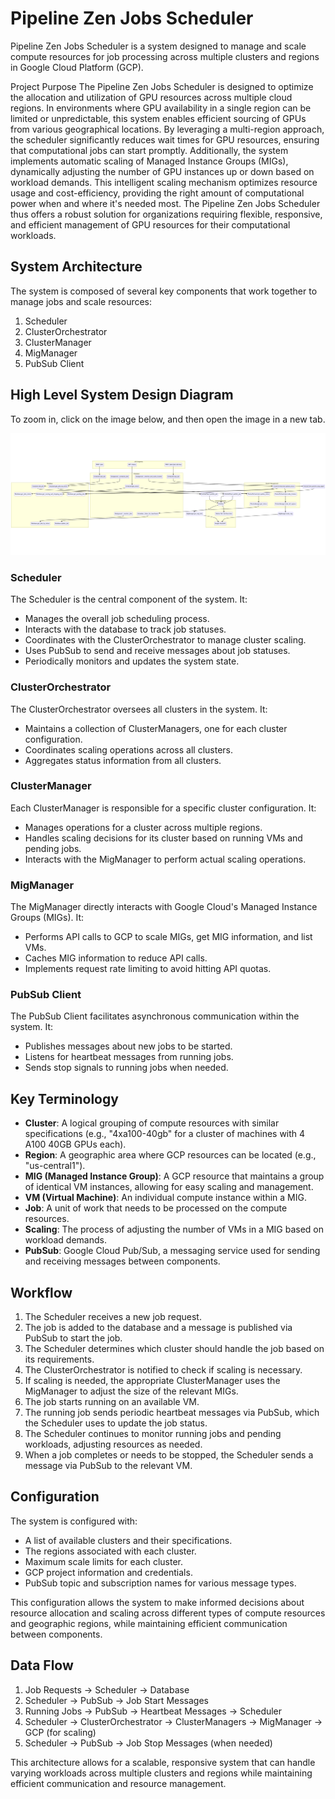 # Pipeline Zen Jobs Scheduler

Pipeline Zen Jobs Scheduler is a system designed to manage and scale compute resources for job processing across 
multiple clusters and regions in Google Cloud Platform (GCP).

Project Purpose
The Pipeline Zen Jobs Scheduler is designed to optimize the allocation and utilization of GPU resources 
across multiple cloud regions. In environments where GPU availability in a single region can be limited or 
unpredictable, this system enables efficient sourcing of GPUs from various geographical locations. By 
leveraging a multi-region approach, the scheduler significantly reduces wait times for GPU resources, ensuring 
that computational jobs can start promptly. Additionally, the system implements automatic scaling of 
Managed Instance Groups (MIGs), dynamically adjusting the number of GPU instances up or down based on workload 
demands. This intelligent scaling mechanism optimizes resource usage and cost-efficiency, providing the right 
amount of computational power when and where it's needed most. The Pipeline Zen Jobs Scheduler thus offers a 
robust solution for organizations requiring flexible, responsive, and efficient management of GPU resources 
for their computational workloads.

## System Architecture

The system is composed of several key components that work together to manage jobs and scale resources:

1. Scheduler
2. ClusterOrchestrator
3. ClusterManager
4. MigManager
5. PubSub Client

## High Level System Design Diagram

To zoom in, click on the image below, and then open the image in a new tab.

[![high-level-system-design.png](assets%2Fhigh-level-system-design.png)](assets/high-level-system-design.png)

### Scheduler

The Scheduler is the central component of the system. It:

- Manages the overall job scheduling process.
- Interacts with the database to track job statuses.
- Coordinates with the ClusterOrchestrator to manage cluster scaling.
- Uses PubSub to send and receive messages about job statuses.
- Periodically monitors and updates the system state.

### ClusterOrchestrator

The ClusterOrchestrator oversees all clusters in the system. It:

- Maintains a collection of ClusterManagers, one for each cluster configuration.
- Coordinates scaling operations across all clusters.
- Aggregates status information from all clusters.

### ClusterManager

Each ClusterManager is responsible for a specific cluster configuration. It:

- Manages operations for a cluster across multiple regions.
- Handles scaling decisions for its cluster based on running VMs and pending jobs.
- Interacts with the MigManager to perform actual scaling operations.

### MigManager

The MigManager directly interacts with Google Cloud's Managed Instance Groups (MIGs). It:

- Performs API calls to GCP to scale MIGs, get MIG information, and list VMs.
- Caches MIG information to reduce API calls.
- Implements request rate limiting to avoid hitting API quotas.

### PubSub Client

The PubSub Client facilitates asynchronous communication within the system. It:

- Publishes messages about new jobs to be started.
- Listens for heartbeat messages from running jobs.
- Sends stop signals to running jobs when needed.

## Key Terminology

- **Cluster**: A logical grouping of compute resources with similar specifications (e.g., "4xa100-40gb" for a cluster of machines with 4 A100 40GB GPUs each).
- **Region**: A geographic area where GCP resources can be located (e.g., "us-central1").
- **MIG (Managed Instance Group)**: A GCP resource that maintains a group of identical VM instances, allowing for easy scaling and management.
- **VM (Virtual Machine)**: An individual compute instance within a MIG.
- **Job**: A unit of work that needs to be processed on the compute resources.
- **Scaling**: The process of adjusting the number of VMs in a MIG based on workload demands.
- **PubSub**: Google Cloud Pub/Sub, a messaging service used for sending and receiving messages between components.

## Workflow

1. The Scheduler receives a new job request.
2. The job is added to the database and a message is published via PubSub to start the job.
3. The Scheduler determines which cluster should handle the job based on its requirements.
4. The ClusterOrchestrator is notified to check if scaling is necessary.
5. If scaling is needed, the appropriate ClusterManager uses the MigManager to adjust the size of the relevant MIGs.
6. The job starts running on an available VM.
7. The running job sends periodic heartbeat messages via PubSub, which the Scheduler uses to update the job status.
8. The Scheduler continues to monitor running jobs and pending workloads, adjusting resources as needed.
9. When a job completes or needs to be stopped, the Scheduler sends a message via PubSub to the relevant VM.

## Configuration

The system is configured with:

- A list of available clusters and their specifications.
- The regions associated with each cluster.
- Maximum scale limits for each cluster.
- GCP project information and credentials.
- PubSub topic and subscription names for various message types.

This configuration allows the system to make informed decisions about resource allocation and scaling across different types of compute resources and geographic regions, while maintaining efficient communication between components.

## Data Flow

1. Job Requests → Scheduler → Database
2. Scheduler → PubSub → Job Start Messages
3. Running Jobs → PubSub → Heartbeat Messages → Scheduler
4. Scheduler → ClusterOrchestrator → ClusterManagers → MigManager → GCP (for scaling)
5. Scheduler → PubSub → Job Stop Messages (when needed)

This architecture allows for a scalable, responsive system that can handle varying workloads across multiple clusters and regions while maintaining efficient communication and resource management.